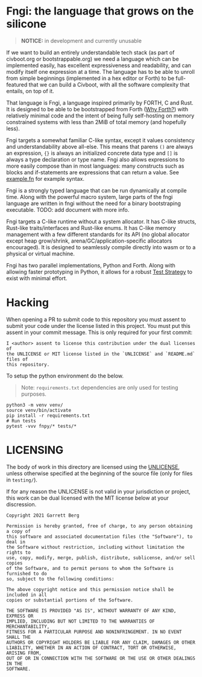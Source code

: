 # Fngi: the language that grows on the silicone

> **NOTICE:** in development and currently unusable

If we want to build an entirely understandable tech stack (as part of
civboot.org or bootstrappable.org) we need a language which can be
implemented easily, has excellent expressiveness and readability, and can
modify itself one expression at a time. The language has to be able to
unroll from simple beginnings (implemented in a hex editor or Forth) to be
full-featured that we can build a Civboot, with all the software complexity
that entails, on top of it.

That language is Fngi, a language inspired primarily by FORTH, C and Rust. It
is designed to be able to be bootstrapped from Forth ([Why
Forth?](notes/why_forth.md)) with relatively minimal code and the intent of
being fully self-hosting on memory constrained systems with less than 2MiB of
total memory (and hopefully less).

Fngi targets a somewhat familiar C-like syntax, except it values consistency
and understandability above all-else. This means that parens `()` are always an
expression, `{}` is always an initialized concrete data type and `[]` is
always a type declaration or type name. Fngi also allows expressions to more
easily compose than in most languages: many constructs such as blocks and
if-statements are expressions that can return a value. See
[example.fn](notes/example.fn) for example syntax.

Fngi is a strongly typed language that can be run dynamically at compile time.
Along with the powerful macro system, large parts of the fngi language are
written in fngi without the need for a binary bootstraping executable. TODO:
add document with more info.

Fngi targets a C-like runtime without a system allocator. It has C-like
structs, Rust-like traits/interfaces and Rust-like enums. It has C-like memory
management with a few different standards for its API (no global allocator
except heap grow/shrink, arena/GC/application-specific allocators encouraged).
It is designed to seamlessly compile directly into wasm or to a physical or
virtual machine.

Fngi has two parallel implementations, Python and Forth. Along with allowing
faster prototyping in Python, it allows for a robust [Test
Strategy](notes/test_strategy.md) to exist with minimal effort.

# Hacking

When opening a PR to submit code to this repository you must assent to submit
your code under the license listed in this project. You must put this assent
in your commit message. This is only required for your first commit:

```
I <author> assent to license this contribution under the dual licenses of
the UNLICENSE or MIT license listed in the `UNLICENSE` and `README.md` files of
this repository.
```

To setup the python environment do the below. 

> Note: `requirements.txt` dependencies are only used for testing purposes.

```
python3 -m venv venv/
source venv/bin/activate
pip install -r requirements.txt
# Run tests
pytest -vvv fnpy/* tests/*
```

# LICENSING

The body of work in this directory are licensed using the
[UNLICENSE](./UNLICENSE), unless otherwise specified at the beginning of the
source file (only for files in `testing/`).

If for any reason the UNLICENSE is not valid in your jurisdiction or project,
this work can be dual licensed with the MIT license below at your discression.

```
Copyright 2021 Garrett Berg

Permission is hereby granted, free of charge, to any person obtaining a copy of
this software and associated documentation files (the "Software"), to deal in
the Software without restriction, including without limitation the rights to
use, copy, modify, merge, publish, distribute, sublicense, and/or sell copies
of the Software, and to permit persons to whom the Software is furnished to do
so, subject to the following conditions:

The above copyright notice and this permission notice shall be included in all
copies or substantial portions of the Software.

THE SOFTWARE IS PROVIDED "AS IS", WITHOUT WARRANTY OF ANY KIND, EXPRESS OR
IMPLIED, INCLUDING BUT NOT LIMITED TO THE WARRANTIES OF MERCHANTABILITY,
FITNESS FOR A PARTICULAR PURPOSE AND NONINFRINGEMENT. IN NO EVENT SHALL THE
AUTHORS OR COPYRIGHT HOLDERS BE LIABLE FOR ANY CLAIM, DAMAGES OR OTHER
LIABILITY, WHETHER IN AN ACTION OF CONTRACT, TORT OR OTHERWISE, ARISING FROM,
OUT OF OR IN CONNECTION WITH THE SOFTWARE OR THE USE OR OTHER DEALINGS IN THE
SOFTWARE.
```
